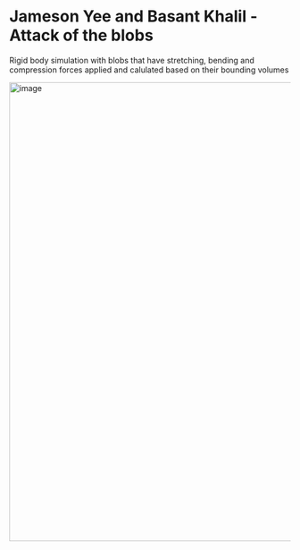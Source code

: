 <h1> Jameson Yee and Basant Khalil - Attack of the blobs</h1>
<p>Rigid body simulation with blobs that have stretching, bending and compression forces applied and calulated based on their bounding volumes</p>
<img width="817" height="821" alt="image" src="https://github.com/user-attachments/assets/ed5ea7f9-6e3c-4095-820e-8ee71be5f528" />
